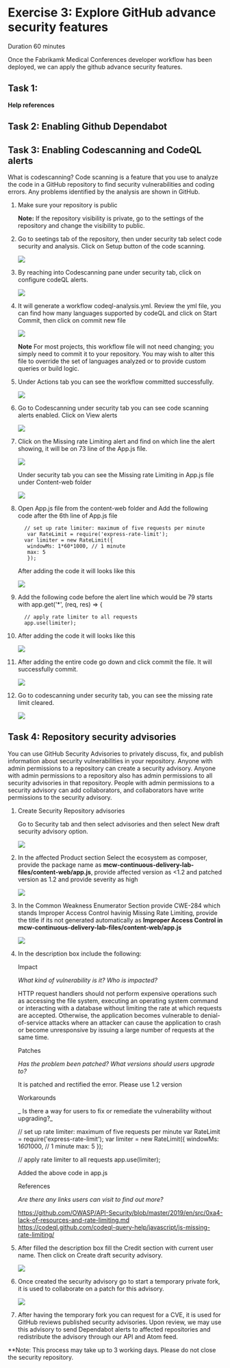 # Exercise 3: Explore GitHub advance security features 

Duration 60 minutes

Once the Fabrikamk Medical Conferences developer workflow has been deployed, we can apply the github advance security features.

## Task 1:
**Help references**



## Task 2: Enabling Github Dependabot 

## Task 3: Enabling Codescanning and CodeQL alerts 

What is codescanning? 
Code scanning is a feature that you use to analyze the code in a GitHub repository to find security vulnerabilities and coding errors. Any problems identified by the analysis are shown in GitHub.

1. Make sure your repository is public

   **Note:** If the repository visibility is private, go to the settings of the repository and change the visibility to public.
   
1. Go to seetings tab of the repository, then under security tab select code security and analysis.
   Click on Setup button of the code scanning. 

   ![](media/adse11.png)
   

1. By reaching into Codescanning pane under security tab, click on configure codeQL alerts.


   ![](media/adse12.png)
   
  
1. It will generate a workflow codeql-analysis.yml. Review the yml file, you can find how many languages supported by codeQL and click on Start Commit, then click on      commit new file
  
  
   ![](media/adse13.png)
  
  
  
      **Note** For most projects, this workflow file will not need changing; you simply need to commit it to your repository. You may wish to alter this file to             override the set of languages analyzed or to provide custom queries or build logic.
  
  1. Under Actions tab you can see the workflow committed successfully.
    
      ![](media/adse14.png)
  
  
1. Go to Codescanning under security tab you can see code scanning alerts enabled. Click on View alerts
   
   
    ![](media/adse15.png)
    
    
 1. Click on the Missing rate Limiting alert and find on which line the alert showing, it will be on 73 line of the App.js file.


    ![](media/adse16.png)
    
    Under security tab you can see the Missing rate Limiting in App.js file under Content-web folder
    
    ![](media/adse17.png)
    
  1. Open App.js file from the content-web folder and Add the following code after the 6th line of App.js file
  
     ```pwsh
       // set up rate limiter: maximum of five requests per minute
        var RateLimit = require('express-rate-limit');
       var limiter = new RateLimit({
        windowMs: 1*60*1000, // 1 minute
        max: 5
        });
      ```
         
      
      After adding the code it will looks like this
      
      ![](media/adse18.png)
      
  1. Add the following code before the alert line which would be 79 starts with app.get('*', (req, res) => {
   
      ```pwsh
        // apply rate limiter to all requests
        app.use(limiter);
      ```
    
   1. After adding the code it will looks like this
        
      ![](media/adse19.png)
      
 1. After adding the entire code go down and  click commit the file. It will successfully commit.
 
    ![](media/adse21.png)
  
  1. Go to codescanning under security tab, you can see the missing rate limit cleared.
  
      ![](media/adse22.png)

      
 ## Task 4: Repository security advisories  
 
 You can use GitHub Security Advisories to privately discuss, fix, and publish information about security vulnerabilities in your repository.  Anyone with admin permissions to a repository can create a security advisory. Anyone with admin permissions to a repository also has admin permissions to all security advisories in that repository. People with admin permissions to a security advisory can add collaborators, and collaborators have write permissions to the security advisory.
 
 1. Create Security Repository advisories
 
     Go to Security tab and then select advisories and then select New draft security advisory option.
     
     ![](media/adse23.png)
     
  1. In the affected Product section Select the ecosystem as composer, provide the package name as **mcw-continuous-delivery-lab-files/content-web/app.js**, provide     affected version as <1.2 and patched version as 1.2 and provide severity as high
  
      ![](media/secad1.png)
     
   1. In the Common Weakness Enumerator Section provide CWE-284 which stands Improper Access Control havinig Missing Rate Limiting, provide the title if its not generated automatically as **Improper Access Control in mcw-continuous-delivery-lab-files/content-web/app.js**
    
      ![](media/secad4.png)
      
   1. In the description box include the following:
       
       Impact
       
      _What kind of vulnerability is it? Who is impacted?_

      HTTP request handlers should not perform expensive operations such as accessing the file system, executing an operating system command or interacting with a      database without limiting the rate at which requests are accepted. Otherwise, the application becomes vulnerable to denial-of-service attacks where an attacker can cause the application to crash or become unresponsive by issuing a large number of requests at the same time.
      

       Patches
       
      _Has the problem been patched? What versions should users upgrade to?_

      It is patched and rectified the error. Please use 1.2 version


       Workarounds
       
      _ Is there a way for users to fix or remediate the vulnerability without upgrading?_

      // set up rate limiter: maximum of five requests per minute
      var RateLimit = require('express-rate-limit');
      var limiter = new RateLimit({
       windowMs: 1*60*1000, // 1 minute
        max: 5
        });

       // apply rate limiter to all requests
       app.use(limiter);

       Added the above code in app.js

       References
       
      _Are there any links users can visit to find out more?_

      https://github.com/OWASP/API-Security/blob/master/2019/en/src/0xa4-lack-of-resources-and-rate-limiting.md
      https://codeql.github.com/codeql-query-help/javascript/js-missing-rate-limiting/
    
  1. After filled the description box fill the Credit section with current user name. Then click on Create draft security advisory.
 
     ![](media/adse24.png)
    
 1. Once created the security advisory go to start a temporary private fork, it is used to collaborate on a patch for this advisory.

    ![](media/secad8.png)
  
 1. After having the temporary fork you can request for a CVE, it is used for GitHub reviews published security advisories. Upon review, we may use this advisory to send Dependabot alerts to affected repositories and redistribute the advisory through our API and Atom feed.

**Note: This process may take up to 3 working days.
Please do not close the security repository.
 
  
  

 
 
 

  
  

    
